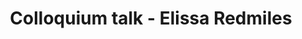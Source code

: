 ---
name: Elissa Redmiles
position: Max Planck Institute for Software Systems
title: Colloquium talk - Elissa Redmiles
date_coll: Friday, December 9th 2022, 12 PM ET / 5 PM WAT / 6 PM CET
bio: Dr. Elissa M. Redmiles is a faculty member and research group leader at the Max Planck Institute for Software Systems and a Visiting Scholar at the Berkman Klein Center for Internet & Society at Harvard University. She uses computational, economic, and social science methods to understand users' security, privacy, and online safety-related decision-making processes and remedy inequities in those processes. Her work has been recognized with multiple paper awards at USENIX Security, ACM CCS and ACM CHI and has been featured in popular press publications such as the New York Times, Wall Street Journal, Scientific American, Rolling Stone, Wired, Business Insider, and CNET.
talktitle: Sex, Work, and Technology - Lessons for Internet Governance & Digital Safety
talkapstract: Sex workers sit at the intersection of multiple marginalized identities and make up a sizable workforce - the UN estimates that at least 42 million sex workers are conducting business across the globe. Sex workers face a unique and significant set of digital, social, political, legal, and safety risks; yet their digital experiences have received little study in the CS and HCI literature. In this talk we will review findings from a 2-year long study examining how sex workers who work in countries where sex work is legal (Germany, Switzerland, the UK) use technology to conduct business and how they have developed digital strategies for staying safe online and offline. We will then describe how these findings can inform broader conversations around internet governance, digital discrimination, and safety protections for other marginalized and vulnerable users whose experiences bisect the digital and physical.
description: Elissa Redmiles - Sex, Work, and Technology - Lessons for Internet Governance & Digital Safety
season: Fall 2022
active: 0
image: "/assets/colloquium/elissa_redmiles.jpg"
link: https://elissaredmiles.com/
youtube_link: ""
---
